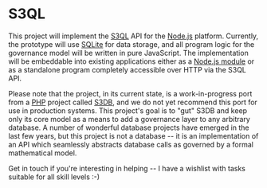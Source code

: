 S3QL
====

This project will implement the
[S3QL](http://www.biomedcentral.com/1471-2105/12/285/) API for the
[Node.js](http://nodejs.org/) platform. Currently, the prototype will use
[SQLite](http://www.sqlite.org/) for data storage, and all program logic for
the governance model will be written in pure JavaScript. The implementation
will be embeddable into existing applications either as a
[Node.js module](https://npmjs.org/package/s3ql) or as a standalone program
completely accessible over HTTP via the S3QL API.

Please note that the project, in its current state, is a work-in-progress port
from a [PHP](http://www.php.net/) project called [S3DB](http://s3db.org), and
we do not yet recommend this port for use in production systems. This project's
goal is to "gut" S3DB and keep only its core model as a means to add a
governance layer to any arbitrary database. A number of wonderful database
projects have emerged in the last few years, but this project is not a database
-- it is an implementation of an API which seamlessly abstracts database calls
as governed by a formal mathematical model.

Get in touch if you're interesting in helping -- I have a wishlist with tasks
suitable for all skill levels :-)

